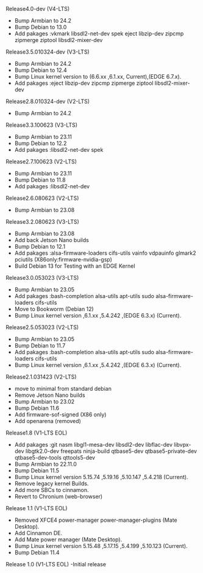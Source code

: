 Release4.0-dev (V4-LTS)
- Bump Armbian to 24.2
- Bump Debian to 13.0
- Add pakages :vkmark libsdl2-net-dev spek eject libzip-dev zipcmp zipmerge ziptool libsdl2-mixer-dev

Release3.5.010324-dev (V3-LTS)
- Bump Armbian to 24.2
- Bump Debian to 12.4
- Bump Linux kernel version to (6.6.xx ,6.1.xx, Current),(EDGE 6.7.x).
- Add pakages :eject libzip-dev zipcmp zipmerge ziptool libsdl2-mixer-dev

Release2.8.010324-dev (V2-LTS)
- Bump Armbian to 24.2

Release3.3.100623 (V3-LTS)
- Bump Armbian to 23.11
- Bump Debian to 12.2
- Add pakages :libsdl2-net-dev spek

Release2.7.100623 (V2-LTS)
- Bump Armbian to 23.11
- Bump Debian to 11.8
- Add pakages :libsdl2-net-dev

Release2.6.080623 (V2-LTS)
- Bump Armbian to 23.08

Release3.2.080623 (V3-LTS)
- Bump Armbian to 23.08
- Add back Jetson Nano builds
- Bump Debian to 12.1
- Add pakages :alsa-firmware-loaders cifs-utils vainfo vdpauinfo glmark2 pciutils (X86only:firmware-nvidia-gsp)
- Build Debian 13 for Testing with an EDGE Kernel 

Release3.0.053023 (V3-LTS)
- Bump Armbian to 23.05
- Add pakages :bash-completion alsa-utils apt-utils sudo alsa-firmware-loaders cifs-utils
- Move to Bookworm (Debian 12)
- Bump Linux kernel version ,6.1.xx ,5.4.242 ,(EDGE 6.3.x) (Current).

Release2.5.053023 (V2-LTS)
- Bump Armbian to 23.05
- Bump Debian to 11.7
- Add pakages :bash-completion alsa-utils apt-utils sudo alsa-firmware-loaders cifs-utils
- Bump Linux kernel version ,6.1.xx ,5.4.242 ,(EDGE 6.3.x) (Current).

Release2.1.031423 (V2-LTS)
- move to minimal from standard debian
- Remove Jetson Nano builds 
- Bump Armbian to 23.02
- Bump Debian 11.6
- Add firmware-sof-signed (X86 only)
- Add openarena (removed)

Release1.8 (V1-LTS EOL)
- Add pakages :git nasm libgl1-mesa-dev libsdl2-dev libflac-dev libvpx-dev libgtk2.0-dev freepats ninja-build qtbase5-dev qtbase5-private-dev qtbase5-dev-tools qttools5-dev 
- Bump Armbian to 22.11.0
- Bump Debian 11.5
- Bump Linux kernel version 5.15.74 ,5.19.16 ,5.10.147 ,5.4.218 (Current).
- Remove legacy kernel Builds.
- Add more SBCs to cinnamon.
- Revert to Chronium (web-browser)

Release 1.1 (V1-LTS EOL)
- Removed XFCE4 power-manager power-manager-plugins (Mate Desktop).
- Add Cinnamon DE.
- Add Mate power manager (Mate Desktop).
- Bump Linux kernel version 5.15.48 ,5.17.15 ,5.4.199 ,5.10.123 (Current).
- Bump Debian 11.4

Release 1.0 (V1-LTS EOL)
-Initial release
